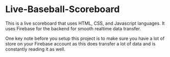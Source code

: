 # Live-Baseball-Scoreboard

This is a live scoreboard that uses HTML, CSS, and Javascript languages. It uses Firebase for the backend for smooth realtime data transfer.

One key note before you setup this project is to make sure you have a lot of store on your Firebase account as this does transfer a lot of data and is constantly reading it as well.
